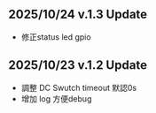 ## 2025/10/24 v.1.3 Update
* 修正status led gpio

## 2025/10/23 v.1.2 Update
* 調整 DC Swutch timeout 默認0s
* 增加 log 方便debug
